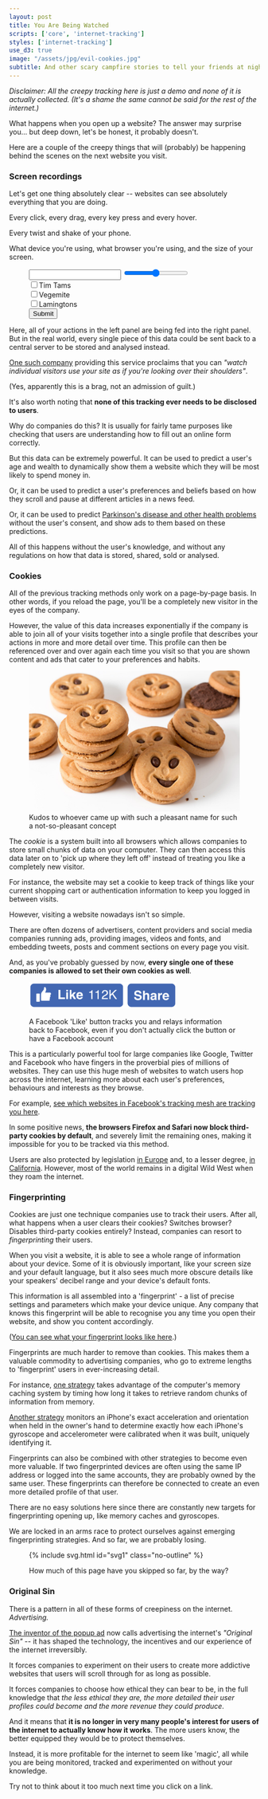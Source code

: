 ```yaml
---
layout: post
title: You Are Being Watched
scripts: ['core', 'internet-tracking']
styles: ['internet-tracking']
use_d3: true
image: "/assets/jpg/evil-cookies.jpg"
subtitle: And other scary campfire stories to tell your friends at night
---
```


_Disclaimer: All the creepy tracking here is just a demo and none of it is actually collected. (It's a shame the same cannot be said for the rest of the internet.)_

What happens when you open up a website? The answer may surprise you... but deep down, let's be honest, it probably doesn't.

Here are a couple of the creepy things that will (probably) be happening behind the scenes on the next website you visit.

### Screen recordings

Let's get one thing absolutely clear -- websites can see absolutely everything that you are doing.

Every click, every drag, every key press and every hover.

Every twist and shake of your phone.

What device you're using<span id="os-gag"></span>, what browser you're using<span id="browser-gag"></span>, and the size of your screen<span id="screen-size-gag"></span>.

<figure>
<div id="form-example" class="figure-group">
    <div class="diagram">
        <input type="text" class="form-control form-control-sm form-example-text">
        <input type="range" class="form-example-range">
        <div class="checkbox-group"><input type="checkbox" class="form-example-checkbox1"><label>Tim Tams</label></div>
        <div class="checkbox-group"><input type="checkbox" class="form-example-checkbox2"><label>Vegemite</label></div>
        <div class="checkbox-group"><input type="checkbox" class="form-example-checkbox3"><label>Lamingtons</label></div>
        <button type="button" class="btn btn-success btn-sm form-example-button last">Submit</button>
    </div>
</div>
</figure>

Here, all of your actions in the left panel are being fed into the right panel. But in the real world, every single piece of this data could be sent back to a central server to be stored and analysed instead.

[One such company](https://www.inspectlet.com) providing this service proclaims that you can _"watch individual visitors use your site as if you're looking over their shoulders"_.

(Yes, apparently this is a brag, not an admission of guilt.)

It's also worth noting that **none of this tracking ever needs to be disclosed to users**. 

Why do companies do this? It is usually for fairly tame purposes like checking that users are understanding how to fill out an online form correctly.

But this data can be extremely powerful. It can be used to predict a user's age and wealth to dynamically show them a website which they will be most likely to spend money in.

Or, it can be used to predict a user's preferences and beliefs based on how they scroll and pause at different articles in a news feed.

Or, it can be used to predict [Parkinson's disease and other health problems](https://medium.com/stanford-magazine/your-computer-may-know-you-have-parkinsons-shall-it-tell-you-e8f8907f4595) without the user's consent, and show ads to them based on these predictions.

All of this happens without the user's knowledge, and without any regulations on how that data is stored, shared, sold or analysed.

### Cookies

All of the previous tracking methods only work on a page-by-page basis. In other words, if you reload the page, you'll be a completely new visitor in the eyes of the company.

However, the value of this data increases exponentially if the company is able to join all of your visits together into a single profile that describes your actions in more and more detail over time. This profile can then be referenced over and over again each time you visit so that you are shown content and ads that cater to your preferences and habits. 

<figure>
<img src="/assets/jpg/evil-cookies.jpg" alt="Evil cookies" class="diagram">
<figcaption class="caption">
<!-- <p class="caption"> -->
Kudos to whoever came up with such a pleasant name for such a not-so-pleasant concept
<!-- </p> -->
</figcaption>
</figure>

The _cookie_ is a system built into all browsers which allows companies to store small chunks of data on your computer. They can then access this data later on to 'pick up where they left off' instead of treating you like a completely new visitor. 

For instance, the website may set a cookie to keep track of things like your current shopping cart or authentication information to keep you logged in between visits.

However, visiting a website nowadays isn't so simple.

There are often dozens of advertisers, content providers and social media companies running ads, providing images, videos and fonts, and embedding tweets, posts and comment sections on every page you visit.

And, as you've probably guessed by now, **every single one of these companies is allowed to set their own cookies as well**.

<figure id="facebook-like">
<img src="/assets/png/facebook-like-button.png" alt="Facebook Like button" style="width:70%;margin:0 auto">
<figcaption>
<p class="caption">
A Facebook 'Like' button tracks you and relays information back to Facebook, even if you don't actually click the button or have a Facebook account
</p>
</figcaption>
</figure>

This is a particularly powerful tool for large companies like Google, Twitter and Facebook who have fingers in the proverbial pies of millions of websites. They can use this huge mesh of websites to watch users hop across the internet, learning more about each user's preferences, behaviours and interests as they browse. 

For example, [see which websites in Facebook's tracking mesh are tracking you here](https://www.facebook.com/off_facebook_activity/activity_list).

In some positive news, **the browsers Firefox and Safari now block third-party cookies by default**, and severely limit the remaining ones, making it impossible for you to be tracked via this method. 

Users are also protected by legislation [in Europe](https://gdpr.eu/cookies/) and, to a lesser degree, [in California](https://oag.ca.gov/privacy/ccpa). However, most of the world remains in a digital Wild West when they roam the internet. 

### Fingerprinting

Cookies are just one technique companies use to track their users. After all, what happens when a user clears their cookies? Switches browser? Disables third-party cookies entirely? Instead, companies can resort to _fingerprinting_ their users.

When you visit a website, it is able to see a whole range of information about your device. Some of it is obviously important, like your screen size and your default language, but it also sees much more obscure details like your speakers' decibel range and your device's default fonts.

This information is all assembled into a 'fingerprint' - a list of precise settings and parameters which make your device unique. Any company that knows this fingerprint will be able to recognise you any time you open their website, and show you content accordingly.

([You can see what your fingerprint looks like here](https://amiunique.org/fp).)

Fingerprints are much harder to remove than cookies. This makes them a valuable commodity to advertising companies, who go to extreme lengths to 'fingerprint' users in ever-increasing detail.

For instance, [one strategy](https://www.usenix.org/conference/usenixsecurity19/presentation/shusterman) takes advantage of the computer's memory caching system by timing how long it takes to retrieve random chunks of information from memory.

[Another strategy](https://sensorid.cl.cam.ac.uk/) monitors an iPhone's exact acceleration and orientation when held in the owner's hand to determine exactly how each iPhone's gyroscope and accelerometer were calibrated when it was built, uniquely identifying it.

Fingerprints can also be combined with other strategies to become even more valuable. If two fingerprinted devices are often using the same IP address or logged into the same accounts, they are probably owned by the same user. These fingerprints can therefore be connected to create an even more detailed profile of that user.

There are no easy solutions here since there are constantly new targets for fingerprinting opening up, like memory caches and gyroscopes.

We are locked in an arms race to protect ourselves against emerging fingerprinting strategies. And so far, we are probably losing. 

<figure>
{% include svg.html id="svg1" class="no-outline" %}
<figcaption><p class="caption">
How much of this page have you skipped so far, by the way?
</p></figcaption>
</figure>

### Original Sin

There is a pattern in all of these forms of creepiness on the internet. _Advertising._

[The inventor of the popup ad](https://www.theatlantic.com/technology/archive/2014/08/advertising-is-the-internets-original-sin/376041/) now calls advertising the internet's _"Original Sin"_ -- it has shaped the technology, the incentives and our experience of the internet irreversibly.

It forces companies to experiment on their users to create more addictive websites that users will scroll through for as long as possible.

It forces companies to choose how ethical they can bear to be, in the full knowledge that _the less ethical they are, the more detailed their user profiles could become and the more revenue they could produce_.

And it means that **it is no longer in very many people's interest for users of the internet to actually know how it works**. The more users know, the better equipped they would be to protect themselves.

Instead, it is more profitable for the internet to seem like 'magic', all while you are being monitored, tracked and experimented on without your knowledge. 

Try not to think about it too much next time you click on a link.
